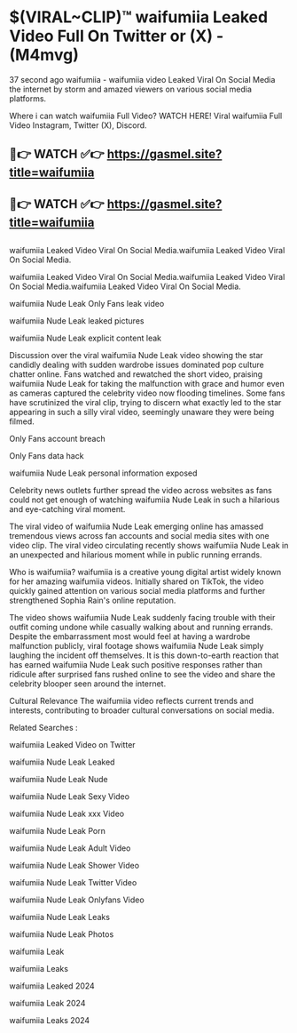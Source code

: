 # $(VIRAL~CLIP)™ waifumiia Leaked Video Full On Twitter or (X) -(M4mvg)
37 second ago waifumiia - waifumiia video Leaked Viral On Social Media the internet by storm and amazed viewers on various social media platforms.

Where i can watch waifumiia Full Video? WATCH HERE! Viral waifumiia Full Video Instagram, Twitter (X), Discord.

## 🔴👉 WATCH ✅👉 https://gasmel.site?title=waifumiia
## 🔴👉 WATCH ✅👉 https://gasmel.site?title=waifumiia
##
waifumiia Leaked Video Viral On Social Media.waifumiia Leaked Video Viral On Social Media.

waifumiia Leaked Video Viral On Social Media.waifumiia Leaked Video Viral On Social Media.waifumiia Leaked Video Viral On Social Media.

waifumiia Nude Leak Only Fans leak video

waifumiia Nude Leak leaked pictures

waifumiia Nude Leak explicit content leak

Discussion over the viral waifumiia Nude Leak video showing the star candidly dealing with sudden wardrobe issues dominated pop culture chatter online. Fans watched and rewatched the short video, praising waifumiia Nude Leak for taking the malfunction with grace and humor even as cameras captured the celebrity video now flooding timelines. Some fans have scrutinized the viral clip, trying to discern what exactly led to the star appearing in such a silly viral video, seemingly unaware they were being filmed.


Only Fans account breach

Only Fans data hack

waifumiia Nude Leak personal information exposed

Celebrity news outlets further spread the video across websites as fans could not get enough of watching waifumiia Nude Leak in such a hilarious and eye-catching viral moment.


The viral video of waifumiia Nude Leak emerging online has amassed tremendous views across fan accounts and social media sites with one video clip. The viral video circulating recently shows waifumiia Nude Leak in an unexpected and hilarious moment while in public running errands.


Who is waifumiia? waifumiia is a creative young digital artist widely known for her amazing waifumiia videos. Initially shared on TikTok, the video quickly gained attention on various social media platforms and further strengthened Sophia Rain's online reputation.

The video shows waifumiia Nude Leak suddenly facing trouble with their outfit coming undone while casually walking about and running errands. Despite the embarrassment most would feel at having a wardrobe malfunction publicly, viral footage shows waifumiia Nude Leak simply laughing the incident off themselves. It is this down-to-earth reaction that has earned waifumiia Nude Leak such positive responses rather than ridicule after surprised fans rushed online to see the video and share the celebrity blooper seen around the internet.

Cultural Relevance The waifumiia video reflects current trends and interests, contributing to broader cultural conversations on social media.

Related Searches :

waifumiia Leaked Video on Twitter

waifumiia Nude Leak Leaked

waifumiia Nude Leak Nude

waifumiia Nude Leak Sexy Video

waifumiia Nude Leak xxx Video

waifumiia Nude Leak Porn

waifumiia Nude Leak Adult Video

waifumiia Nude Leak Shower Video

waifumiia Nude Leak Twitter Video

waifumiia Nude Leak Onlyfans Video

waifumiia Nude Leak Leaks

waifumiia Nude Leak Photos

waifumiia Leak

waifumiia Leaks

waifumiia Leaked 2024

waifumiia Leak 2024

waifumiia Leaks 2024
